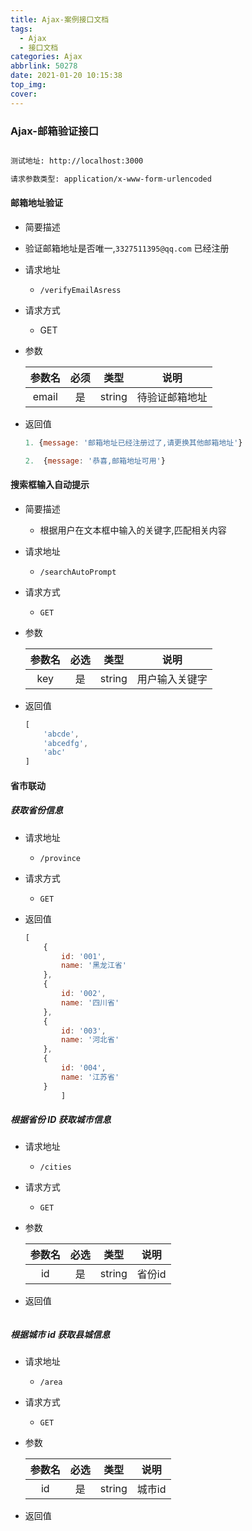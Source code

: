 ```yaml
---
title: Ajax-案例接口文档
tags:
  - Ajax
  - 接口文档
categories: Ajax
abbrlink: 50278
date: 2021-01-20 10:15:38
top_img:
cover:
---
```


###  Ajax-邮箱验证接口

```bash

测试地址: http://localhost:3000

请求参数类型: application/x-www-form-urlencoded

```

####  邮箱地址验证

+ 简要描述
  
+ 验证邮箱地址是否唯一,`3327511395@qq.com` 已经注册
  
+ 请求地址

  + `/verifyEmailAsress`

+ 请求方式

  + GET

+ 参数

  | 参数名 | 必须 |  类型  |      说明      |
  | :----: | :--: | :----: | :------------: |
  | email  |  是  | string | 待验证邮箱地址 |

+ 返回值

  ```javascript
  1. {message: '邮箱地址已经注册过了,请更换其他邮箱地址'}
  ```

  ```javascript
  2.  {message: '恭喜,邮箱地址可用'}
  ```



####  搜索框输入自动提示

+ 简要描述
  + 根据用户在文本框中输入的关键字,匹配相关内容

+ 请求地址
  + `/searchAutoPrompt`

+ 请求方式
  + `GET`

+ 参数

  | 参数名 | 必选 |  类型  |      说明      |
  | :----: | :--: | :----: | :------------: |
  |  key   |  是  | string | 用户输入关键字 |

+ 返回值

  ```javascript
  [ 
      'abcde',
      'abcedfg',
      'abc'        
  ]
  ```

  

####  省市联动

#####  获取省份信息

+ 请求地址
  + `/province`
+ 请求方式
  + `GET`

+ 返回值

  ```javascript
  [
      {
          id: '001',
          name: '黑龙江省'
      },
      {
          id: '002',
          name: '四川省'
      },
      {
          id: '003',
          name: '河北省'
      },
      {
          id: '004',
          name: '江苏省'
      }
          ]
  ```

#####  根据省份 ID 获取城市信息

+ 请求地址

  + `/cities`

+ 请求方式

  + `GET`

+ 参数

  | 参数名 | 必选 |  类型  |  说明  |
  | :----: | :--: | :----: | :----: |
  |   id   |  是  | string | 省份id |

+ 返回值

  ```javascript
  
  ```

#####  根据城市 id 获取县城信息

+ 请求地址

  + `/area`

+ 请求方式

  + `GET`

+ 参数

  | 参数名 | 必选 |  类型  |  说明  |
  | :----: | :--: | :----: | :----: |
  |   id   |  是  | string | 城市id |

+ 返回值

  ```javascript
  
  ```

  